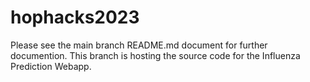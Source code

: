 # hophacks2023
Please see the main branch README.md document for further documention. This branch is hosting the source code for the Influenza Prediction Webapp.

